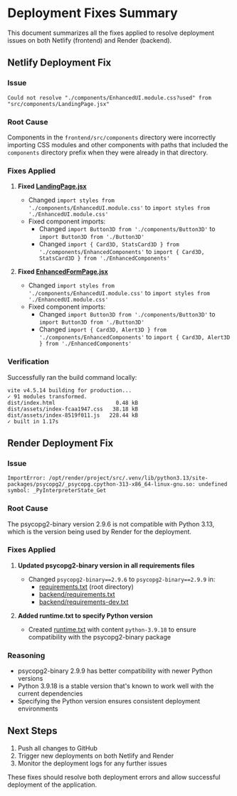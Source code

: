 # Deployment Fixes Summary

This document summarizes all the fixes applied to resolve deployment issues on both Netlify (frontend) and Render (backend).

## Netlify Deployment Fix

### Issue
```
Could not resolve "./components/EnhancedUI.module.css?used" from "src/components/LandingPage.jsx"
```

### Root Cause
Components in the `frontend/src/components` directory were incorrectly importing CSS modules and other components with paths that included the `components` directory prefix when they were already in that directory.

### Fixes Applied

1. **Fixed [LandingPage.jsx](file:///c:/whitelist%20project/frontend/src/components/LandingPage.jsx)**
   - Changed `import styles from './components/EnhancedUI.module.css'` to `import styles from './EnhancedUI.module.css'`
   - Fixed component imports:
     - Changed `import Button3D from './components/Button3D'` to `import Button3D from './Button3D'`
     - Changed `import { Card3D, StatsCard3D } from './components/EnhancedComponents'` to `import { Card3D, StatsCard3D } from './EnhancedComponents'`

2. **Fixed [EnhancedFormPage.jsx](file:///c:/whitelist%20group%20project/frontend/src/components/EnhancedFormPage.jsx)**
   - Changed `import styles from './components/EnhancedUI.module.css'` to `import styles from './EnhancedUI.module.css'`
   - Fixed component imports:
     - Changed `import Button3D from './components/Button3D'` to `import Button3D from './Button3D'`
     - Changed `import { Card3D, Alert3D } from './components/EnhancedComponents'` to `import { Card3D, Alert3D } from './EnhancedComponents'`

### Verification
Successfully ran the build command locally:
```
vite v4.5.14 building for production...
✓ 91 modules transformed.
dist/index.html                   0.48 kB
dist/assets/index-fcaa1947.css   38.18 kB
dist/assets/index-8519f011.js   228.44 kB
✓ built in 1.17s
```

## Render Deployment Fix

### Issue
```
ImportError: /opt/render/project/src/.venv/lib/python3.13/site-packages/psycopg2/_psycopg.cpython-313-x86_64-linux-gnu.so: undefined symbol: _PyInterpreterState_Get
```

### Root Cause
The psycopg2-binary version 2.9.6 is not compatible with Python 3.13, which is the version being used by Render for the deployment.

### Fixes Applied

1. **Updated psycopg2-binary version in all requirements files**
   - Changed `psycopg2-binary==2.9.6` to `psycopg2-binary==2.9.9` in:
     - [requirements.txt](file:///c:/whitelist%20group%20project/requirements.txt) (root directory)
     - [backend/requirements.txt](file:///c:/whitelist%20group%20project/backend/requirements.txt)
     - [backend/requirements-dev.txt](file:///c:/whitelist%20group%20project/backend/requirements-dev.txt)

2. **Added runtime.txt to specify Python version**
   - Created [runtime.txt](file:///c:/whitelist%20group%20project/runtime.txt) with content `python-3.9.18` to ensure compatibility with the psycopg2-binary package

### Reasoning
- psycopg2-binary 2.9.9 has better compatibility with newer Python versions
- Python 3.9.18 is a stable version that's known to work well with the current dependencies
- Specifying the Python version ensures consistent deployment environments

## Next Steps

1. Push all changes to GitHub
2. Trigger new deployments on both Netlify and Render
3. Monitor the deployment logs for any further issues

These fixes should resolve both deployment errors and allow successful deployment of the application.